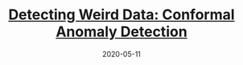 ---
type: blog
layout: archive
date: 2020-05-11
title: "[Detecting Weird Data: Conformal Anomaly Detection
](https://towardsdatascience.com/detecting-weird-data-conformal-anomaly-detection-20afb36c7bcd)"
header:
  teaser: "https://miro.medium.com/max/770/1*k0e3p3FrN0PghnAVzxTQIw.png"
excerpt: "Weird data is important. Often in data science, the goal is to discover trends in the data. However, consider doctors looking at images of…"
category:
  - Machine Learning
  - Statistics
---